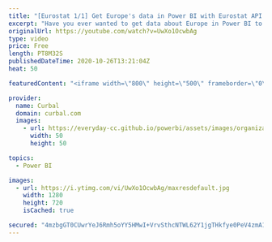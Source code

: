 ```yaml
---
title: "[Eurostat 1/1] Get Europe's data in Power BI with Eurostat API - @EU_Eurostat"
excerpt: "Have you ever wanted to get data about Europe in Power BI to boost your market research? Population in Europe, Age and gender, income levels, employment levels, all this is available for you if you connect to Eurostats API.  In this video I will show you how the API works and in the next we will build"
originalUrl: https://youtube.com/watch?v=UwXo1OcwbAg
type: video
price: Free
length: PT8M32S
publishedDateTime: 2020-10-26T13:21:04Z
heat: 50

featuredContent: "<iframe width=\"800\" height=\"500\" frameborder=\"0\" src=\"https://www.youtube.com/embed/UwXo1OcwbAg\" allow=\"accelerometer; autoplay; encrypted-media; gyroscope; picture-in-picture\" allowfullscreen></iframe>"

provider:
  name: Curbal
  domain: curbal.com
  images:
    - url: https://everyday-cc.github.io/powerbi/assets/images/organizations/curbal.com-50x50.jpg
      width: 50
      height: 50

topics:
  - Power BI

images:
  - url: https://i.ytimg.com/vi/UwXo1OcwbAg/maxresdefault.jpg
    width: 1280
    height: 720
    isCached: true

secured: "4mzbgGT0CUwrYeJ6Rmh5oYY5HMwI+VrvSthcNTWL62Y1jgTHkfye0PeV4zmA1TiSxo8UIhPUd/aaD9enjzEhmcuHofF28t6pd1v4273QXkqeGZ6lIEG1tYwr4oGBx5xsOH9dO98roNwTiTN/5RnPsynPbPBnDSNqeKTtStYZWm80xF5LRhvBmuScP5xsNqMQF2S1VQDbI62VYloMmJBB8f3VxCLwLQeY7wMGbc4I/6NEaJWELh+MY+E/agVOfjzOUnHQEf6uq0s9JMqvlLAp9QEN3MyWb9wLaTe9z5/hiyRBweSRcmOxQ0POf3KbdqlPz8BpsarjIkHuKRCRs1lKsPNppOVMTDL9YyLF/0pgQNMa0HU6InhUUIASEq8HhAG2Vqz6NA/0CboIJb/aM4lJpysOw2JeOC6WD1m2GsMZD7M=;wEUVoldmxXYp5D1ON7+dmw=="
---
```


